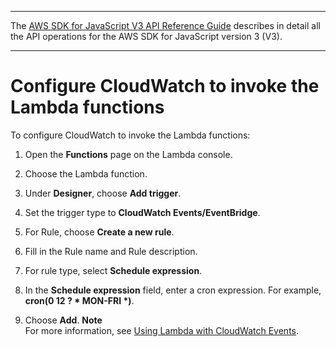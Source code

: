 --------

 The [AWS SDK for JavaScript V3 API Reference Guide](https://docs.aws.amazon.com/AWSJavaScriptSDK/v3/latest/index.html) describes in detail all the API operations for the AWS SDK for JavaScript version 3 \(V3\)\. 

--------

# Configure CloudWatch to invoke the Lambda functions<a name="scheduled-events-invoking-lambda-run"></a>

To configure CloudWatch to invoke the Lambda functions:

1. Open the **Functions** page on the Lambda console\.

1. Choose the Lambda function\.

1. Under **Designer**, choose **Add trigger**\.

1. Set the trigger type to **CloudWatch Events/EventBridge**\.

1. For Rule, choose **Create a new rule**\.

1.  Fill in the Rule name and Rule description\.

1. For rule type, select **Schedule expression**\.

1. In the **Schedule expression** field, enter a cron expression\. For example, **cron\(0 12 ? \* MON\-FRI \*\)**\.

1. Choose **Add**\.
**Note**  
For more information, see [Using Lambda with CloudWatch Events](https://docs.aws.amazon.com/lambda/latest/dg/services-cloudwatchevents.html)\.